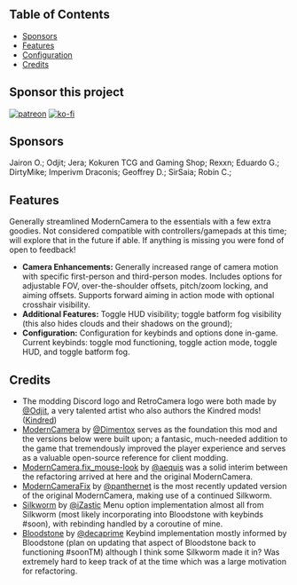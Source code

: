 ## Table of Contents

- [Sponsors](#sponsors)
- [Features](#features)
- [Configuration](#configuration)
- [Credits](#credits)

## Sponsor this project

[![patreon](https://i.imgur.com/u6aAqeL.png)](https://www.patreon.com/join/4865914)  [![ko-fi](https://ko-fi.com/img/githubbutton_sm.svg)](https://ko-fi.com/zfolmt)

## Sponsors

Jairon O.; Odjit; Jera; Kokuren TCG and Gaming Shop; Rexxn; Eduardo G.; DirtyMike; Imperivm Draconis; Geoffrey D.; SirSaia; Robin C.;

## Features

Generally streamlined ModernCamera to the essentials with a few extra goodies. Not considered compatible with controllers/gamepads at this time; will explore that in the future if able. If anything is missing you were fond of open to feedback!

- **Camera Enhancements:**  Generally increased range of camera motion with specific first-person and third-person modes. Includes options for adjustable FOV, over-the-shoulder offsets, pitch/zoom locking, and aiming offsets. Supports forward aiming in action mode with optional crosshair visibility.
- **Additional Features:** Toggle HUD visibility; toggle batform fog visibility (this also hides clouds and their shadows on the ground);
- **Configuration:** Configuration for keybinds and options done in-game. Current keybinds: toggle mod functioning, toggle action mode, toggle HUD, and toggle batform fog.

## Credits

- The modding Discord logo and RetroCamera logo were both made by [@Odjit](https://github.com/Odjit), a very talented artist who also authors the Kindred mods! ([Kindred](https://thunderstore.io/c/v-rising/p/odjit/))
- [ModernCamera](https://github.com/v-rising/ModernCamera) by [@Dimentox](https://github.com/dimentox) serves as the foundation this mod and the versions below were built upon; a fantasic, much-needed addition to the game that tremendously improved the player experience and serves as a valuable open-source reference for client modding.
- [ModernCamera.fix_mouse-look](https://github.com/aequis/ModernCamera/tree/fix_mouse_look) by [@aequis](https://github.com/aequis) was a solid interim between the refactoring arrived at here and the original ModernCamera. 
- [ModernCameraFix](https://github.com/panthernet/ModernCameraFix) by [@panthernet](https://github.com/panthernet) is the most recently updated version of the original ModernCamera, making use of a continued Silkworm.
- [Silkworm](https://github.com/iZastic/vrising-silkworm) by [@iZastic](https://github.com/iZastic) Menu option implementation almost all from Silkworm (most likely incorporating into Bloodstone with keybinds #soon), with rebinding handled by a coroutine of mine.
- [Bloodstone](https://github.com/decaprime/Bloodstone) by [@decaprime](https://github.com/decaprime) Keybind implementation mostly informed by Bloodstone (plan on updating that aspect of Bloodstone back to functioning #soonTM) although I think some Silkworm made it in? Was extremely hard to keep track of at the time which was a large motivation for refactoring.
